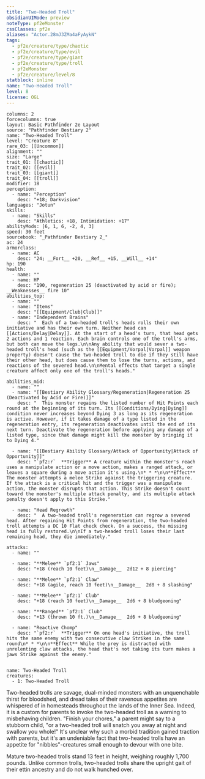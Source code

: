 ```yaml
---
title: "Two-Headed Troll"
obsidianUIMode: preview
noteType: pf2eMonster
cssClasses: pf2e
aliases: "Actor.28mJ3ZMa4aFyAykN" 
tags:
  - pf2e/creature/type/chaotic
  - pf2e/creature/type/evil
  - pf2e/creature/type/giant
  - pf2e/creature/type/troll
  - pf2eMonster
  - pf2e/creature/level/8
statblock: inline
name: "Two-Headed Troll"
level: 8
license: OGL
---
```


```statblock
columns: 2
forcecolumns: true
layout: Basic Pathfinder 2e Layout
source: "Pathfinder Bestiary 2"
name: "Two-Headed Troll"
level: "Creature 8"
rare_03: [[Uncommon]]
alignment: ""
size: "Large"
trait_01: [[chaotic]]
trait_02: [[evil]]
trait_03: [[giant]]
trait_04: [[troll]]
modifier: 18
perception:
  - name: "Perception"
    desc: "+18; Darkvision"
languages: "Jotun"
skills:
  - name: "Skills"
    desc: "Athletics: +18, Intimidation: +17"
abilityMods: [6, 1, 6, -2, 4, 3]
speed: 30 feet
sourcebook: "_Pathfinder Bestiary 2_"
ac: 24
armorclass:
  - name: AC
    desc: "24; __Fort__ +20, __Ref__ +15, __Will__ +14"
hp: 190
health:
  - name: ""
  - name: HP
    desc: "190, regeneration 25 (deactivated by acid or fire); __Weaknesses__ fire 10"
abilities_top:
  - name: ""
  - name: "Items"
    desc: "[[Equipment/Club|Club]]"
  - name: "Independent Brains"
    desc: "  Each of a two-headed troll's heads rolls their own initiative and has their own turn. Neither head can [[Actions/Delay|Delay]]. At the start of a head's turn, that head gets 2 actions and 1 reaction. Each brain controls one of the troll's arms, but both can move the legs.\n\nAny ability that would sever a two-headed troll's head (such as the [[Equipment/Vorpal|Vorpal]] weapon property) doesn't cause the two-headed troll to die if they still have their other head, but does cause them to lose the turns, actions, and reactions of the severed head.\n\nMental effects that target a single creature affect only one of the troll's heads."

abilities_mid:
  - name: ""
  - name: "[[Bestiary Ability Glossary/Regeneration|Regeneration 25 (Deactivated by Acid or Fire)]]"
    desc: "  This monster regains the listed number of Hit Points each round at the beginning of its turn. Its [[Conditions/Dying|Dying]] condition never increases beyond Dying 3 as long as its regeneration is active. However, if it takes damage of a type listed in the regeneration entry, its regeneration deactivates until the end of its next turn. Deactivate the regeneration before applying any damage of a listed type, since that damage might kill the monster by bringing it to Dying 4."

  - name: "[[Bestiary Ability Glossary/Attack of Opportunity|Attack of Opportunity]]"
    desc: "`pf2:r`  **Trigger** A creature within the monster's reach uses a manipulate action or a move action, makes a ranged attack, or leaves a square during a move action it's using.\n* * *\n\n**Effect** The monster attempts a melee Strike against the triggering creature. If the attack is a critical hit and the trigger was a manipulate action, the monster disrupts that action. This Strike doesn't count toward the monster's multiple attack penalty, and its multiple attack penalty doesn't apply to this Strike."

  - name: "Head Regrowth"
    desc: "  A two-headed troll's regeneration can regrow a severed head. After regaining Hit Points from regeneration, the two-headed troll attempts a DC 10 Flat check check. On a success, the missing head is fully restored.\n\nIf a two-headed troll loses their last remaining head, they die immediately."

attacks:
  - name: ""

  - name: "**Melee** `pf2:1` Jaws"
    desc: "+18 (reach 10 feet)\n__Damage__  2d12 + 8 piercing"

  - name: "**Melee** `pf2:1` Claw"
    desc: "+18 (agile, reach 10 feet)\n__Damage__  2d8 + 8 slashing"

  - name: "**Melee** `pf2:1` Club"
    desc: "+18 (reach 10 feet)\n__Damage__  2d6 + 8 bludgeoning"

  - name: "**Ranged** `pf2:1` Club"
    desc: "+13 (thrown 10 ft.)\n__Damage__  2d6 + 8 bludgeoning"

  - name: "Reactive Chomp"
    desc: "`pf2:r`  **Trigger** On one head's initiative, the troll hits the same enemy with two consecutive claw Strikes in the same round\n* * *\n\n**Effect** While the prey is distracted with unrelenting claw attacks, the head that's not taking its turn makes a jaws Strike against the enemy."
 
```

```encounter-table
name: Two-Headed Troll
creatures:
  - 1: Two-Headed Troll
```



Two-headed trolls are savage, dual-minded monsters with an unquenchable thirst for bloodshed, and dread tales of their ravenous appetites are whispered of in homesteads throughout the lands of the Inner Sea. Indeed, it is a custom for parents to invoke the two-headed troll as a warning to misbehaving children. "Finish your chores," a parent might say to a stubborn child, "or a two-headed troll will snatch you away at night and swallow you whole!" It's unclear why such a morbid tradition gained traction with parents, but it's an undeniable fact that two-headed trolls have an appetite for "nibbles"-creatures small enough to devour with one bite.

Mature two-headed trolls stand 13 feet in height, weighing roughly 1,700 pounds. Unlike common trolls, two-headed trolls share the upright gait of their ettin ancestry and do not walk hunched over.
